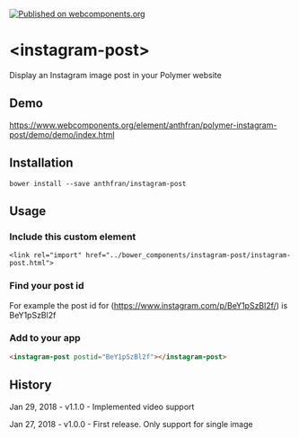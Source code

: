 [![Published on webcomponents.org](https://img.shields.io/badge/webcomponents.org-published-blue.svg)](https://www.webcomponents.org/element/anthfran/polymer-instagram-post)

# \<instagram-post\>

Display an Instagram image post in your Polymer website

## Demo

https://www.webcomponents.org/element/anthfran/polymer-instagram-post/demo/demo/index.html

## Installation

`bower install --save anthfran/instagram-post`

## Usage

### Include this custom element
`<link rel="import" href="../bower_components/instagram-post/instagram-post.html">`

### Find your post id

For example the post id for (https://www.instagram.com/p/BeY1pSzBl2f/) is BeY1pSzBl2f

### Add to your app
<!--
```
<custom-element-demo>
  <template>
    <script src="../webcomponentsjs/webcomponents-lite.js"></script>
    <link rel="import" href="instagram-post.html">
    <next-code-block></next-code-block>  
    </template>
</custom-element-demo>
```
-->
```html
<instagram-post postid="BeY1pSzBl2f"></instagram-post>
```
## History
Jan 29, 2018 - v1.1.0 - Implemented video support

Jan 27, 2018 - v1.0.0 - First release. Only support for single image
